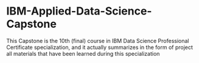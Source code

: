 # IBM-Applied-Data-Science-Capstone
This Capstone is the 10th (final) course in IBM Data Science Professional Certificate specialization, and it actually summarizes in the form of project all materials that have been learned during this specialization
